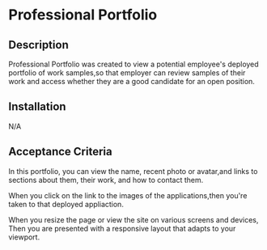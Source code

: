 # Professional Portfolio

## Description

Professional Portfolio was created to view a potential employee's deployed portfolio of work samples,so that employer can review samples of their work and access whether they are a good candidate for an open position.

## Installation

N/A

## Acceptance Criteria 

In this portfolio, you can view the name, recent photo or avatar,and links to sections about them, their work, and how to contact them.

When you click on the link to the images of the applications,then you're taken to that deployed appliaction.

When you resize the page or view the site on various screens and devices, Then you are presented with a responsive layout that adapts to your viewport.



